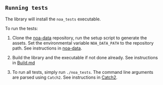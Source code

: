 ## `Running tests`

The library will install the ``noa_tests`` executable.

To run the tests:
1. Clone the [noa-data](https://github.com/ffyr2w/noa-data) repository, run the setup script to generate the assets.
   Set the environmental variable ``NOA_DATA_PATH`` to the repository path.
   See instructions in [noa-data](https://github.com/ffyr2w/noa-data).

2. Build the library and the executable if not done already.
   See instructions in [Build.md](Build.md)

3. To run all tests, simply run `./noa_tests`.
   The command line arguments are parsed using `Catch2`.
   See instructions in [Catch2](https://github.com/catchorg/Catch2/blob/v2.x/docs/command-line.md).
